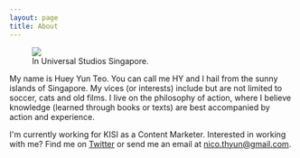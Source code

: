 ```yaml
---
layout: page
title: About
---
```


<figure>
<img src="/images/2015/07/huey-yun-teo-resume.JPG" class="ImageTag">
<figcaption>In Universal Studios Singapore. </figcaption>
</figure>


My name is Huey Yun Teo. You can call me HY and I hail from the sunny islands of Singapore. My vices (or interests) include but are not limited to soccer, cats and old films. I live on the philosophy of action, where I believe knowledge (learned through books or texts) are best accompanied by action and experience.

I'm currently working for KISI as a Content Marketer. Interested in working with me? Find me on [Twitter](http://twitter.com/nicothyun "HY on Twitter") or send me an email at nico.thyun@gmail.com.
